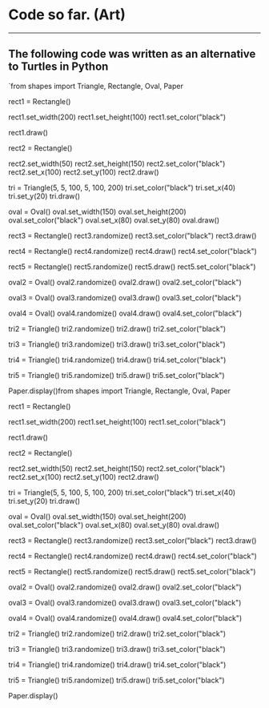 # Code so far. (Art)
---
The following code was written as an alternative to Turtles in Python
---

`from shapes import Triangle, Rectangle, Oval, Paper

rect1 = Rectangle()

rect1.set_width(200)
rect1.set_height(100)
rect1.set_color("black")

rect1.draw()




rect2 = Rectangle()

rect2.set_width(50)
rect2.set_height(150)
rect2.set_color("black")
rect2.set_x(100)
rect2.set_y(100)
rect2.draw()



tri = Triangle(5, 5, 100, 5, 100, 200)
tri.set_color("black")
tri.set_x(40)
tri.set_y(20)
tri.draw()



oval = Oval()
oval.set_width(150)
oval.set_height(200)
oval.set_color("black")
oval.set_x(80)
oval.set_y(80)
oval.draw()


rect3 = Rectangle()
rect3.randomize()
rect3.set_color("black")
rect3.draw()



rect4 = Rectangle()
rect4.randomize()
rect4.draw()
rect4.set_color("black")

rect5 = Rectangle()
rect5.randomize()
rect5.draw()
rect5.set_color("black")

oval2 = Oval()
oval2.randomize()
oval2.draw()
oval2.set_color("black")

oval3 = Oval()
oval3.randomize()
oval3.draw()
oval3.set_color("black")

oval4 = Oval()
oval4.randomize()
oval4.draw()
oval4.set_color("black")



tri2 = Triangle()
tri2.randomize()
tri2.draw()
tri2.set_color("black")

tri3 = Triangle()
tri3.randomize()
tri3.draw()
tri3.set_color("black")

tri4 = Triangle()
tri4.randomize()
tri4.draw()
tri4.set_color("black")

tri5 = Triangle()
tri5.randomize()
tri5.draw()
tri5.set_color("black")


Paper.display()from shapes import Triangle, Rectangle, Oval, Paper

rect1 = Rectangle()

rect1.set_width(200)
rect1.set_height(100)
rect1.set_color("black")

rect1.draw()




rect2 = Rectangle()

rect2.set_width(50)
rect2.set_height(150)
rect2.set_color("black")
rect2.set_x(100)
rect2.set_y(100)
rect2.draw()



tri = Triangle(5, 5, 100, 5, 100, 200)
tri.set_color("black")
tri.set_x(40)
tri.set_y(20)
tri.draw()



oval = Oval()
oval.set_width(150)
oval.set_height(200)
oval.set_color("black")
oval.set_x(80)
oval.set_y(80)
oval.draw()


rect3 = Rectangle()
rect3.randomize()
rect3.set_color("black")
rect3.draw()



rect4 = Rectangle()
rect4.randomize()
rect4.draw()
rect4.set_color("black")

rect5 = Rectangle()
rect5.randomize()
rect5.draw()
rect5.set_color("black")

oval2 = Oval()
oval2.randomize()
oval2.draw()
oval2.set_color("black")

oval3 = Oval()
oval3.randomize()
oval3.draw()
oval3.set_color("black")

oval4 = Oval()
oval4.randomize()
oval4.draw()
oval4.set_color("black")



tri2 = Triangle()
tri2.randomize()
tri2.draw()
tri2.set_color("black")

tri3 = Triangle()
tri3.randomize()
tri3.draw()
tri3.set_color("black")

tri4 = Triangle()
tri4.randomize()
tri4.draw()
tri4.set_color("black")

tri5 = Triangle()
tri5.randomize()
tri5.draw()
tri5.set_color("black")


Paper.display()
